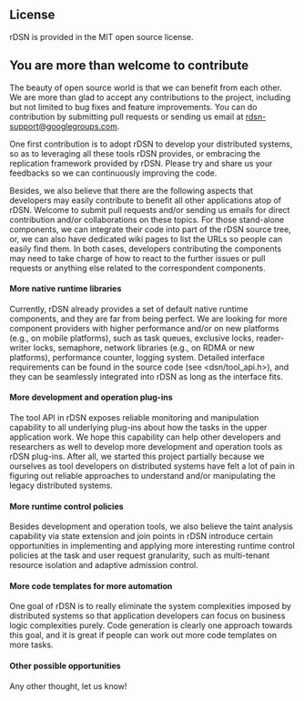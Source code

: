 ## License
rDSN is provided in the MIT open source license. 

## You are more than welcome to contribute

The beauty of open source world is that we can benefit from each other. We are more than glad to accept any contributions to the project, including but not limited to bug fixes and feature improvements. You can do contribution by submitting pull requests or sending us email at rdsn-support@googlegroups.com.

One first contribution is to adopt rDSN to develop your distributed systems, so as to leveraging all these tools rDSN provides, or embracing the replication framework provided by rDSN. Please try and share us your feedbacks so we can continuously improving the code.

Besides, we also believe that there are the following aspects that developers may easily contribute to benefit all other applications atop of rDSN. Welcome to submit pull requests and/or sending us emails for direct contribution and/or collaborations on these topics. For those stand-alone components, we can integrate their code into part of the rDSN source tree, or, we can also have dedicated wiki pages to list the URLs so people can easily find them. In both cases, developers contributing the components may need to take charge of how to react to the further issues or pull requests or anything else related to the correspondent components. 

#### More native runtime libraries

Currently, rDSN already provides a set of default native runtime components, and they are far from being perfect. We are looking for more component providers with higher performance and/or on new platforms (e.g., on mobile platforms), such as task queues, exclusive locks, reader-writer locks, semaphore, network libraries (e.g., on RDMA or new platforms), performance counter, logging system. Detailed interface requirements can be found in the source code (see <dsn/tool_api.h>), and they can be seamlessly integrated into rDSN as long as the interface fits.

#### More development and operation plug-ins

The tool API in rDSN exposes reliable monitoring and manipulation capability to all underlying plug-ins about how the tasks in the upper application work. We hope this capability can help other developers and researchers as well to develop more development and operation tools as rDSN plug-ins. After all, we started this project partially because we ourselves as tool developers on distributed systems have felt a lot of pain in figuring out reliable approaches to understand and/or manipulating the legacy distributed systems.

#### More runtime control policies

Besides development and operation tools, we also believe the taint analysis capability via state extension and join points in rDSN introduce certain opportunities in implementing and applying more interesting runtime control policies at the task and user request granularity, such as multi-tenant resource isolation and adaptive admission control.

#### More code templates for more automation

One goal of rDSN is to really eliminate the system complexities imposed by distributed systems so that application developers can focus on business logic complexities purely. Code generation is clearly one approach towards this goal, and it is great if people can work out more code templates on more tasks. 

#### Other possible opportunities

Any other thought, let us know! 

